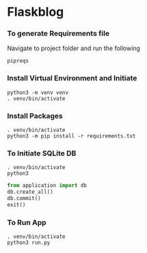 # Flaskblog

### To generate Requirements file
Navigate to project folder and run the following
```shell
pipreqs
```

### Install Virtual Environment and Initiate
```shell
python3 -m venv venv
. venv/bin/activate
```

### Install Packages
```shell
. venv/bin/activate
python3 -m pip install -r requirements.txt
```

### To Initiate SQLite DB
```shell
. venv/bin/activate
python3
```
```python
from application import db
db.create_all()
db.commit()
exit()
```

### To Run App
```shell
. venv/bin/activate
python3 run.py
```